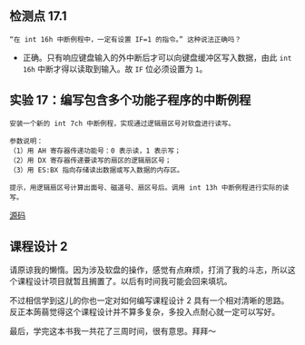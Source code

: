 ## 检测点 17.1

```
“在 int 16h 中断例程中，一定有设置 IF=1 的指令。” 这种说法正确吗？
```

- 正确。只有响应键盘输入的外中断后才可以向键盘缓冲区写入数据，由此 `int 16h` 中断才得以读取到输入。故 `IF` 位必须设置为 `1`。

## 实验 17：编写包含多个功能子程序的中断例程

```
安装一个新的 int 7ch 中断例程，实现通过逻辑扇区号对软盘进行读写。

参数说明：
（1）用 AH 寄存器传递功能号：0 表示读，1 表示写；
（2）用 DX 寄存器传递要读写的扇区的逻辑扇区号；
（3）用 ES:BX 指向存储读出数据或写入数据的内存区。

提示，用逻辑扇区号计算出面号、磁道号、扇区号后。调用 int 13h 中断例程进行实际的读写。
```

[源码](../codes/lab_17.asm)

## 课程设计 2

请原谅我的懒惰。因为涉及软盘的操作，感觉有点麻烦，打消了我的斗志，所以这个课程设计项目就暂且搁置了。以后有时间我可能会回来填坑。

不过相信学到这儿的你也一定对如何编写课程设计 2 具有一个相对清晰的思路。反正本蒟蒻觉得这个课程设计并不算多复杂，多投入点耐心就一定可以写好。

最后，学完这本书我一共花了三周时间，很有意思。拜拜～
